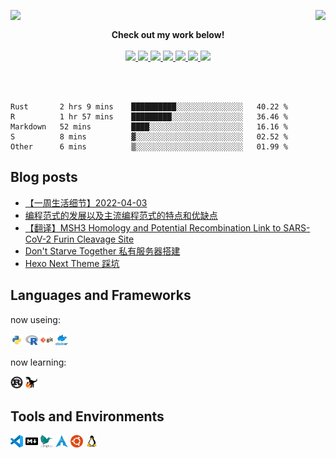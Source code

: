 <!--
### Hi there 👋

**Direct-A/direct-a** is a ✨ _special_ ✨ repository because its `README.md` (this file) appears on your GitHub profile.

Here are some ideas to get you started:

- 🔭 I’m currently working on ...
- 🌱 I’m currently learning ...
- 👯 I’m looking to collaborate on ...
- 🤔 I’m looking for help with ...
- 💬 Ask me about ...
- 📫 How to reach me: ...
- 😄 Pronouns: ...
- ⚡ Fun fact: ...
-->
<p align="center">
  <a href="https://github.com/Direct-A/direct-a" class="rich-diff-level-one">
    <img align="left" src="https://github-readme-stats.vercel.app/api?username=direct-a&show_icons=true&theme=onedark" />
  </a>
  <a href="https://github.com/Direct-A/direct-a" class="rich-diff-level-one">
    <img align="right" src="https://github-readme-stats.vercel.app/api/top-langs/?username=direct-a&layout=compact&show_icons=true&theme=onedark" />
  </a>
</p>
<!-- <a href="https://wakatime.com/dashboard" class="rich-diff-level-one">
  <img src="https://github-readme-stats.vercel.app/api/wakatime?username=direct_a&layout=compact&show_icons=true&theme=onedark" />
</a> -->
</br>
<p align="center">
  <strong>Check out my work below!</strong>
  </br></br>
  <a href="https://github.com/Direct-A">
    <img src="https://badges.pufler.dev/visits/Direct-A/Direct-A?style=flat-square&color=black&logo=github">
  </a>
  <a href="https://github.com/Direct-A">
    <img src="https://badges.pufler.dev/years/Direct-A?style=flat-square&color=black&logo=github">
  </a>
  <a href="https://github.com/Direct-A?tab=repositories">
    <img src="https://badges.pufler.dev/repos/Direct-A?style=flat-square&color=black&logo=github">
  </a>
  <a href="https://gist.github.com/Direct-A">
    <img src="https://badges.pufler.dev/gists/Direct-A?style=flat-square&color=black&logo=github">
  </a>
  <a href="https://github.com/Direct-A">
    <img src="https://badges.pufler.dev/commits/monthly/Direct-A?style=flat-square&color=black&logo=github">
  </a>
  <a href="https://www.codewars.com/users/Direct-A">
    <img src="https://www.codewars.com/users/Direct-A/badges/micro?theme=dark">
  </a>
  <a href="https://wakatime.com/badge/github/Direct-A/learn_rust">
    <img src="https://wakatime.com/badge/github/Direct-A/learn_rust.svg">
  </a>
</p>
</br>
</br>

<!-- ## 📊 **This Week I Spent My Time On:** -->
<!--START_SECTION:waka-->

```text
Rust       2 hrs 9 mins    ██████████░░░░░░░░░░░░░░░   40.22 %
R          1 hr 57 mins    █████████░░░░░░░░░░░░░░░░   36.46 %
Markdown   52 mins         ████░░░░░░░░░░░░░░░░░░░░░   16.16 %
S          8 mins          ▓░░░░░░░░░░░░░░░░░░░░░░░░   02.52 %
Other      6 mins          ▒░░░░░░░░░░░░░░░░░░░░░░░░   01.99 %
```

<!--END_SECTION:waka-->

## **Blog posts**

<!-- BLOG-POST-LIST:START -->
- [【一周生活细节】2022-04-03](https://www.direct-a.cn/2022/2022-04-03.html)
- [编程范式的发展以及主流编程范式的特点和优缺点](https://www.direct-a.cn/2022/programming-paradigm.html)
- [【翻译】MSH3 Homology and Potential Recombination Link to SARS-CoV-2 Furin Cleavage Site](https://www.direct-a.cn/2022/Potential-Recombination-Link-to-SARS-CoV-2.html)
- [Don&#39;t Starve Together 私有服务器搭建](https://www.direct-a.cn/2022/Don-t-Starve-Together-Server.html)
- [Hexo Next Theme 踩坑](https://www.direct-a.cn/2022/Hexo-troubleshoot.html)
<!-- BLOG-POST-LIST:END -->


## **Languages and Frameworks**

now useing:

<code><img height="20" src="https://raw.githubusercontent.com/github/explore/80688e429a7d4ef2fca1e82350fe8e3517d3494d/topics/python/python.png" alt="Python" title="Python"></code>
<code><img height="20" src="https://raw.githubusercontent.com/github/explore/80688e429a7d4ef2fca1e82350fe8e3517d3494d/topics/r/r.png" alt="r" title="r"></code>
<code><img height="20" src="https://raw.githubusercontent.com/github/explore/80688e429a7d4ef2fca1e82350fe8e3517d3494d/topics/git/git.png" alt="Git" title="Git"></code>
<code><img height="20" src="https://raw.githubusercontent.com/github/explore/80688e429a7d4ef2fca1e82350fe8e3517d3494d/topics/docker/docker.png" alt="Docker" title="Docker"></code>


now learning:

<code><img height="20" src="https://raw.githubusercontent.com/github/explore/80688e429a7d4ef2fca1e82350fe8e3517d3494d/topics/rust/rust.png" alt="rust" title="rust"></code>
<code><img height="20" src="https://raw.githubusercontent.com/github/explore/80688e429a7d4ef2fca1e82350fe8e3517d3494d/topics/perl/perl.png" alt="perl" title="perl"></code>


## **Tools and Environments**

<code><img height="20" src="https://raw.githubusercontent.com/github/explore/80688e429a7d4ef2fca1e82350fe8e3517d3494d/topics/visual-studio-code/visual-studio-code.png" alt="VSCode" title="VSCode"></code>
<code><img height="20" src="https://raw.githubusercontent.com/github/explore/80688e429a7d4ef2fca1e82350fe8e3517d3494d/topics/markdown/markdown.png" alt="Markdown" title="MarkDown"></code>
<code><img height="20" src="https://raw.githubusercontent.com/github/explore/80688e429a7d4ef2fca1e82350fe8e3517d3494d/topics/latex/latex.png" alt="Latex" title="Latex"></code>
<code><img height="20" src="https://raw.githubusercontent.com/github/explore/7b8474be525e3f210d3c8d60a32beca4bfc2895b/topics/archlinux/archlinux.png" alt="Archlinux" title="Archlinux"></code>
<code><img height="20" src="https://raw.githubusercontent.com/github/explore/80688e429a7d4ef2fca1e82350fe8e3517d3494d/topics/ubuntu/ubuntu.png" alt="Ubuntu" title="Ubuntu"></code>
<code><img height="20" src="https://raw.githubusercontent.com/github/explore/80688e429a7d4ef2fca1e82350fe8e3517d3494d/topics/linux/linux.png" alt="Linux" title="Linux"></code>
